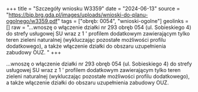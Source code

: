 +++
title = "Szczegóły wniosku W3359"
date = "2024-06-13"
source = "https://bip.brg.gda.pl/images/uploads/wnioski-do-planu-ogolnego/w3359.pdf"
tags = ["obręb: 0054", "wnioski-ogolne"]
geolinks = []
raw = "...wnoszę o włączenie działki nr 293 obręb 054 (ul. Sobieskiego 4) do strefy usługowej SU wraz z 1  '  profilem dodatkowym zawierającym tylko teren zieleni naturalnej (wykluczając pozostałe możliwości profilu dodatkowego), a także włączenie działki do obszaru uzupełnienia zabudowy OUZ. "
+++

...wnoszę o włączenie działki nr 293 obręb 054 (ul. Sobieskiego 4) do strefy usługowej SU wraz z
1
 '
 profilem dodatkowym zawierającym tylko teren zieleni naturalnej (wykluczając pozostałe możliwości profilu
dodatkowego), a także włączenie działki do obszaru uzupełnienia zabudowy OUZ.



